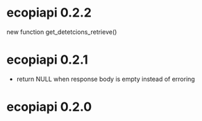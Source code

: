 # ecopiapi 0.2.2
new function get_detetcions_retrieve()

# ecopiapi 0.2.1

- return NULL when response body is empty instead of erroring

# ecopiapi 0.2.0

